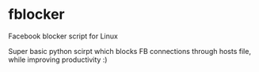 # fblocker
Facebook blocker script for Linux

Super basic python scirpt which blocks FB connections through hosts file, while improving productivity :) 
